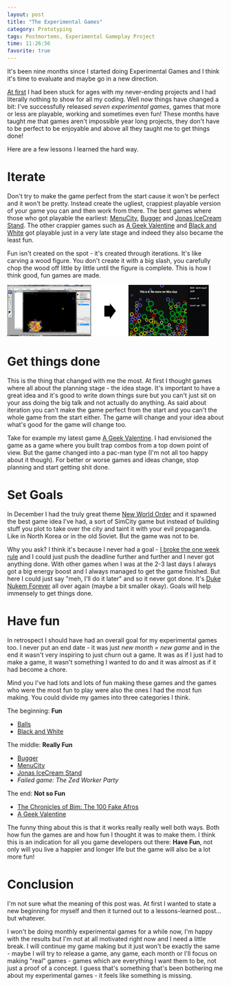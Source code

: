 ```yaml
---
layout: post
title: "The Experimental Games"
category: Prototyping
tags: Postmortems, Experimental Gameplay Project
time: 11:26:56
favorite: true
---
```


It's been nine months since I started doing Experimental Games and I think it's time to evaluate and maybe go in a new direction.

[At first](/blog/2009/07/21/the_first_worst_post) I had been stuck for ages with my never-ending projects and I had literally nothing to show for all my coding. Well now things have changed a bit: I've successfully released *seven experimental games*, games that more or less are playable, working and sometimes even fun! These months have taught me that games aren't impossible year long projects, they don't have to be perfect to be enjoyable and above all they taught me to get things done!

Here are a few lessons I learned the hard way.

# Iterate

Don't try to make the game perfect from the start cause it won't be perfect and it won't be pretty. Instead create the ugliest, crappiest playable version of your game you can and then work from there. The best games where those who got playable the earliest: [MenuCity](/blog/2009/10/13/menucity/), [Bugger](/blog/2009/09/20/bugger/) and [Jonas IceCream Stand](/blog/2009/11/25/jonas_icecream_stand/). The other crappier games such as [A Geek Valentine](/blog/2010/02/28/a_geek_valentine/) and [Black and White](/blog/2009/08/20/black_and_white/) got playable just in a very late stage and indeed they also became the least fun.

Fun isn't created on the spot - it's created through iterations. It's like carving a wood figure. You don't create it with a big slash, you carefully chop the wood off little by little until the figure is complete. This is how I think good, fun games are made.

![This quantum leap wasn't achieved with a big chop, but with many smaller ones](/images/games/balls-leap.png)

# Get things done

This is the thing that changed with me the most. At first I thought games where all about the planning stage - the idea stage. It's important to have a great idea and it's good to write down things sure but you can't just sit on your ass doing the big talk and not actually do anything. As said about iteration you can't make the game perfect from the start and you can't the whole game from the start either. The game will change and your idea about what's good for the game will change too. 

Take for example my latest game [A Geek Valentine](/blog/2010/02/28/a_geek_valentine/). I had envisioned the game as a game where you built trap combos from a top down point of view. But the game changed into a pac-man type (I'm not all too happy about it though). For better or worse games and ideas change, stop planning and start getting shit done.

# Set Goals

In December I had the truly great theme [New World Order](/blog/2009/12/04/december_theme_new_world_order) and it spawned the best game idea I've had, a sort of SimCity game but instead of building stuff you plot to take over the city and taint it with your evil propaganda. Like in North Korea or in the old Soviet. But the game was not to be.

Why you ask? I think it's because I never had a goal - [I broke the one week rule](/blog/2009/12/14/breaking_the_rule_of_three) and I could just push the deadline further and further and I never got anything done. With other games when I was at the 2-3 last days I always got a big energy boost and I always managed to get the game finished. But here I could just say "meh, I'll do it later" and so it never got done. It's [Duke Nukem Forever](http://www.wired.com/magazine/2009/12/fail_duke_nukem/all/1) all over again (maybe a bit smaller okay). Goals will help immensely to get things done.

# Have fun

In retrospect I should have had an overall goal for my experimental games too. I never put an end date - it was just *new month = new game* and in the end it wasn't very inspiring to just churn out a game. It was as if I just had to make a game, it wasn't something I wanted to do and it was almost as if it had become a chore.

Mind you I've had lots and lots of fun making these games and the games who were the most fun to play were also the ones I had the most fun making. You could divide my games into three categories I think.

The beginning: **Fun**

* [Balls](/blog/2009/08/01/balls/) 
* [Black and White](/blog/2009/08/20/black_and_white/)

The middle: **Really Fun**

* [Bugger](/blog/2009/09/20/bugger/)
* [MenuCity](/blog/2009/10/13/menucity/)
* [Jonas IceCream Stand](/blog/2009/11/25/jonas_icecream_stand/)
* *Failed game: The Zed Worker Party*

The end: **Not so Fun**

* [The Chronicles of Bim: The 100 Fake Afros](/blog/2010/01/16/the_chronicles_of_bim_the_100_fake_afros/)
* [A Geek Valentine](/blog/2010/02/28/a_geek_valentine/)

The funny thing about this is that it works really really well both ways. Both how fun the games are and how fun I thought it was to make them. I think this is an indication for all you game developers out there: **Have Fun**, not only will you live a happier and longer life but the game will also be a lot more fun!

# Conclusion

I'm not sure what the meaning of this post was. At first I wanted to state a new beginning for myself and then it turned out to a lessons-learned post... but whatever.

I won't be doing monthly experimental games for a while now, I'm happy with the results but I'm not at all motivated right now and I need a little break. I will continue my game making but it just won't be exactly the same - maybe I will try to release a game, any game, each month or I'll focus on making "real" games - games which are everything I want them to be, not just a proof of a concept. I guess that's something that's been bothering me about my experimental games - it feels like something is missing.

